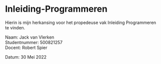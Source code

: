 # Inleiding-Programmeren
Hierin is mijn herkansing voor het propedeuse vak Inleiding Programmeren te vinden.

Naam: Jack van Vlerken <br>
Studentnummer: 500821257 <br>
Docent: Robert Spier

Datum: 30 Mei 2022
